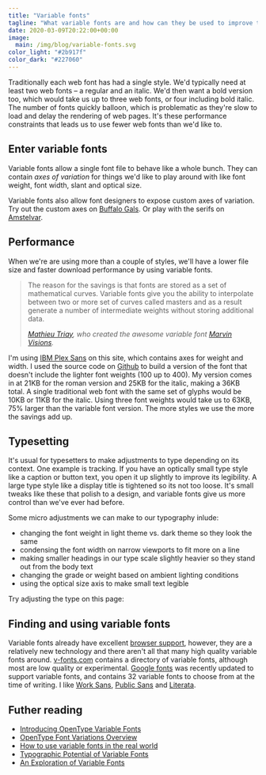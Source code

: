 ```yaml
---
title: "Variable fonts"
tagline: "What variable fonts are and how can they be used to improve typesetting on the web"
date: 2020-03-09T20:22:00+00:00
image:
  main: /img/blog/variable-fonts.svg
color_light: "#2b917f"
color_dark: "#227060"
---
```


Traditionally each web font has had a single style. We'd typically need at least two web fonts – a regular and an italic. We'd then want a bold version too, which would take us up to three web fonts, or four including bold italic. The number of fonts quickly balloon, which is problematic as they're slow to load and delay the rendering of web pages. It's these performance constraints that leads us to use fewer web fonts than we'd like to.

## Enter variable fonts

Variable fonts allow a single font file to behave like a whole bunch. They can contain _axes of variation_ for things we'd like to play around with like font weight, font width, slant and optical size.

<div id="variable-fonts-a" class="u-margin-vertical-xlarge"></div>

Variable fonts also allow font designers to expose custom axes of variation. Try out the custom axes on [Buffalo Gals][9]. Or play with the serifs on [Amstelvar][12].

## Performance

When we're are using more than a couple of styles, we'll have a lower file size and faster download performance by using variable fonts.

<blockquote>
<p>The reason for the savings is that fonts are stored as a set of mathematical curves. Variable fonts give you the ability to interpolate between two or more set of curves called masters and as a result generate a number of intermediate weights without storing additional data.</p>
<cite><a href="https://blog.prototypr.io/an-exploration-of-variable-fonts-37f85a91a048">Mathieu Triay</a>, who created the awesome variable font <a href="https://www.readvisions.com/marvin">Marvin Visions</a>.</cite>
</blockquote>

I'm using [IBM Plex Sans][2] on this site, which contains axes for weight and width. I used the source code on [Github][11] to build a version of the font that doesn't include the lighter font weights (100 up to 400). My version comes in at 21KB for the roman version and 25KB for the italic, making a 36KB total. A single traditional web font with the same set of glyphs would be 10KB or 11KB for the italic. Using three font weights would take us to 63KB, 75% larger than the variable font version. The more styles we use the more the savings add up.

## Typesetting

It's usual for typesetters to make adjustments to type depending on its context. One example is tracking. If you have an optically small type style like a caption or button text, you open it up slightly to improve its legibility. A large type style like a display title is tightened so its not too loose. It's small tweaks like these that polish to a design, and variable fonts give us more control than we've ever had before.

Some micro adjustments we can make to our typography inlude:

- changing the font weight in light theme vs. dark theme so they look the same
- condensing the font width on narrow viewports to fit more on a line
- making smaller headings in our type scale slightly heavier so they stand out from the body text
- changing the grade or weight based on ambient lighting conditions
- using the optical size axis to make small text legible

Try adjusting the type on this page:

<div id="variable-fonts-b" class="u-margin-vertical-large"></div>

## Finding and using variable fonts

Variable fonts already have excellent [browser support][1], however, they are a relatively new technology and there aren't all that many high quality variable fonts around. [v-fonts.com][6] contains a directory of variable fonts, although most are low quality or experimental. [Google fonts][10] was recently updated to support variable fonts, and contains 32 variable fonts to choose from at the time of writing. I like [Work Sans][13], [Public Sans][14] and [Literata][15].

<script src="/js/variable-fonts.js"></script>

## Futher reading

- [Introducing OpenType Variable Fonts][3]
- [OpenType Font Variations Overview][4]
- [How to use variable fonts in the real world][5]
- [Typographic Potential of Variable Fonts][7]
- [An Exploration of Variable Fonts][8]

[1]: https://caniuse.com/#feat=variable-fonts
[2]: https://www.ibm.com/plex/
[3]: https://medium.com/variable-fonts/https-medium-com-tiro-introducing-opentype-variable-fonts-12ba6cd2369
[4]: https://docs.microsoft.com/en-us/typography/opentype/spec/otvaroverview
[5]: https://medium.com/clear-left-thinking/how-to-use-variable-fonts-in-the-real-world-e6d73065a604
[6]: https://v-fonts.com/
[7]: http://www.alphabettes.org/responsive-variable-fonts/
[8]: https://blog.prototypr.io/an-exploration-of-variable-fonts-37f85a91a048
[9]: https://www.axis-praxis.org/specimens/buffalo-gal
[10]: https://fonts.google.com/?vfonly
[11]: https://github.com/IBM/plex
[12]: https://v-fonts.com/fonts/amstelvar
[13]: https://fonts.google.com/specimen/Work+Sans?vfonly
[14]: https://fonts.google.com/specimen/Public+Sans?vfonly
[15]: https://fonts.google.com/specimen/Literata?vfonly
